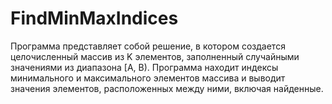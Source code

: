 # FindMinMaxIndices
Программа представляет собой решение, в котором создается целочисленный массив из K элементов, заполненный случайными значениями из диапазона [А, В). Программа находит индексы минимального и максимального элементов массива и выводит значения элементов, расположенных между ними, включая найденные.
